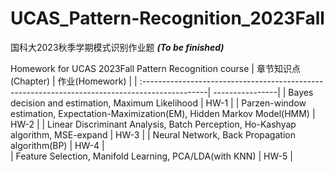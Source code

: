 # UCAS_Pattern-Recognition_2023Fall
国科大2023秋季学期模式识别作业题 ***(To be finished)***

Homework for UCAS 2023Fall Pattern Recognition course
| 章节知识点(Chapter)                                                                            | 作业(Homework)  | 
| :----------------------------------------------------------------------------------------------| ----------------| 
| Bayes decision and estimation, Maximum Likelihood                                              | HW-1            | 
| Parzen-window estimation, Expectation-Maximization(EM), Hidden Markov Model(HMM)               | HW-2            | 
| Linear Discriminant Analysis, Batch Perception, Ho-Kashyap algorithm, MSE-expand               | HW-3            | 
| Neural Network, Back Propagation algorithm(BP)                                                 | HW-4            |  
| Feature Selection, Manifold Learning, PCA/LDA(with KNN)                                        | HW-5            |  
